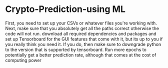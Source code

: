# Crypto-Prediction-using ML

First, you need to set up your CSVs or whatever files you're working with.
Next, make sure that you absolutely get all the paths correct otherwise the code will not run.
download all required dependencies and packages and set up Tensorboard for the GUI features that come with it, but its up to you if you really think you need it.
If you do, then make sure to downgrade python to the version that is supported by tensorboard.
Run more epochs to potentially get a better prediction rate, although that comes at the cost of computing power
